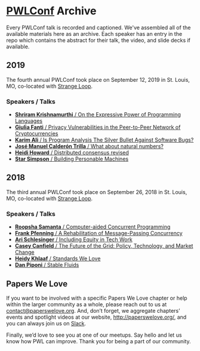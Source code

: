 # [PWLConf](https://pwlconf.org) Archive

Every PWLConf talk is recorded and captioned. We've assembled all of the available materials here as an archive. Each speaker has an entry in the repo which contains the abstract for their talk, the video, and slide decks if available.

## 2019

The fourth annual PWLConf took place on September 12, 2019 in St. Louis, MO, co-located with [Strange Loop](https://thestrangeloop.com). 

### Speakers / Talks

- [**Shriram Krishnamurthi** / On the Expressive Power of Programming Languages ](https://github.com/papers-we-love/pwlconf-info/tree/master/2019/shriram-krishnamurthi)
- [**Giulia Fanti** / Privacy Vulnerabilities in the Peer-to-Peer Network of Cryptocurrencies ](https://github.com/papers-we-love/pwlconf-info/tree/master/2019/giulia-fanti)
- [**Karim Ali** / Is Program Analysis The Silver Bullet Against Software Bugs? ](https://github.com/papers-we-love/pwlconf-info/tree/master/2019/karim-ali)
- [**José Manuel Calderón Trilla** / What about natural numbers? ](https://github.com/papers-we-love/pwlconf-info/tree/master/2019/jose-manuel-calderon-trilla)
- [**Heidi Howard** / Distributed consensus revised ](https://github.com/papers-we-love/pwlconf-info/tree/master/2019/heidi-howard)
- [**Star Simpson** / Building Personable Machines ](https://github.com/papers-we-love/pwlconf-info/tree/master/2019/star-simpson)

## 2018

The third annual PWLConf took place on September 26, 2018 in St. Louis, MO, co-located with [Strange Loop](https://thestrangeloop.com). 

### Speakers / Talks

- [**Roopsha Samanta** / Computer-aided Concurrent Programming](https://github.com/papers-we-love/pwlconf-info/tree/master/2018/roopsha-samanta)
- [**Frank Pfenning** / A Rehabilitation of Message-Passing Concurrency](https://github.com/papers-we-love/pwlconf-info/tree/master/2018/frank-pfenning)
- [**Ari Schlesinger** / Including Equity in Tech Work](https://github.com/papers-we-love/pwlconf-info/tree/master/2018/ari-schlesinger)
- [**Casey Canfield** / The Future of the Grid: Policy, Technology, and Market Change](https://github.com/papers-we-love/pwlconf-info/tree/master/2018/casey-canfield)
- [**Heidy Khlaaf** / Standards We Love](https://github.com/papers-we-love/pwlconf-info/tree/master/2018/heidy-khlaad)
- [**Dan Piponi** / Stable Fluids](https://github.com/papers-we-love/pwlconf-info/tree/master/2018/dan-piponi)

## Papers We Love

If you want to be involved with a specific Papers We Love chapter or help within the larger community as a whole, please reach out to us at <a href="mailto:contact@paperswelove.org">contact@paperswelove.org</a>. And, don’t forget, we aggregate chapters’ events and spotlight videos at our website, <a href="http://paperswelove.org/">http://paperswelove.org/</a>, and you can always join us on <a href="http://papersweloveslack.herokuapp.com/">Slack</a>.

Finally, we’d love to see you at one of our meetups. Say hello and let us know how PWL can improve. Thank you for being a part of our community.
